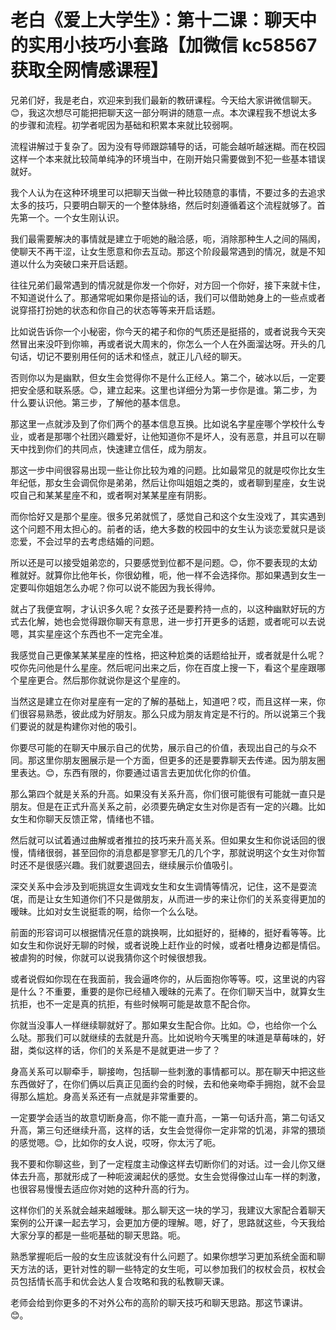 # 老白《爱上大学生》：第十二课：聊天中的实用小技巧小套路【加微信 kc58567 获取全网情感课程】

兄弟们好，我是老白，欢迎来到我们最新的教研课程。今天给大家讲微信聊天。😊，我这次想尽可能把把聊天这一部分啊讲的随意一点。本次课程我不想说太多的步骤和流程。初学者呢因为基础和积累本来就比较弱啊。

流程讲解过于复杂了。因为没有导师跟踪辅导的话，可能会越听越迷糊。而在校园这样一个本来就比较简单纯净的环境当中，在刚开始只需要做到不犯一些基本错误就好。

我个人认为在这种环境里可以把聊天当做一种比较随意的事情，不要过多的去追求太多的技巧，只要明白聊天的一个整体脉络，然后时刻遵循着这个流程就够了。首先第一个。一个女生刚认识。

我们最需要解决的事情就是建立于呃她的融洽感，呃，消除那种生人之间的隔阂，使聊天不再干涩，让女生愿意和你去互动。那这个阶段最常遇到的情况，就是不知道以什么为突破口来开启话题。

往往兄弟们最常遇到的情况就是你发一个你好，对方回一个你好，接下来就卡住，不知道说什么了。那通常呢如果你是搭讪的话，我们可以借助她身上的一些点或者说穿搭打扮她的状态和你自己的状态等等来开启话题。

比如说告诉你一个小秘密，你今天的裙子和你的气质还是挺搭的，或者说我今天突然冒出来没吓到你嘛，再或者说大周末的，你怎么一个人在外面溜达呀。开头的几句话，切记不要别用任何的话术和怪点，就正儿八经的聊天。

否则你以为是幽默，但女生会觉得你不是什么正经人。第二个，破冰以后，一定要把安全感和联系感。😊，建立起来。这里也详细分为第一步你是谁。第二步，为什么要认识他。第三步，了解他的基本信息。

那这里一点就涉及到了你们两个的基本信息互换。比如说名字星座哪个学校什么专业，或者是那哪个社团兴趣爱好，让他知道你不是坏人，没有恶意，并且可以在聊天中找到你们的共同点，快速建立信任，成为朋友。

那这一步中间很容易出现一些让你比较为难的问题。比如最常见的就是哎你比女生年纪低，那女生会调侃你是弟弟，然后让你叫姐姐之类的，或者聊到星座，女生说哎自己和某某星座不和，或者啊对某某星座有阴影。

而你恰好又是那个星座。很多兄弟就慌了，感觉自己和这个女生没戏了，其实遇到这个问题不用太担心的。前者的话，绝大多数的校园中的女生认为谈恋爱就只是谈恋爱，不会过早的去考虑结婚的问题。

所以还是可以接受姐弟恋的，只要感觉到位都不是问题。😊，你不要表现的太幼稚就好。就算你比他年长，你很幼稚，呃，他一样不会选择你。那如果遇到女生一定要叫你姐姐怎么办呢？你可以说不能因为我长得帅。

就占了我便宜啊，才认识多久呢？女孩子还是要矜持一点的，以这种幽默好玩的方式去化解，她也会觉得跟你聊天有意思，进一步打开更多的话题，或者呢可以去说嗯，其实星座这个东西也不一定完全准。

我感觉自己更像某某某星座的性格，把这种尬类的话题给扯开，或者就是什么呢？哎你先问他是什么星座。然后呢问出来之后，你在百度上搜一下，看这个星座跟哪个星座更合。然后那你就说你是这个星座的。

当然这是建立在你对星座有一定的了解的基础上，知道吧？哎，而且这样一来，你们很容易熟悉，彼此成为好朋友。那么只成为朋友肯定是不行的。所以说第三个我们要说的就是构建你对他的吸引。

你要尽可能的在聊天中展示自己的优势，展示自己的价值，表现出自己的与众不同。那这里你朋友圈展示是一个方面，但更多的还是要靠聊天去传递。因为朋友圈里表达。😊，东西有限的，你要通过语言去更加优化你的价值。

那么第四个就是关系的升高。如果没有关系升高，你们很可能很有可能就一直只是朋友。但是在正式升高关系之前，必须要先确定女生对你是否有一定的兴趣。比如女生和你聊天反馈正常，情绪也不错。

然后就可以试着通过曲解或者推拉的技巧来升高关系。但如果女生和你说话回的很慢，情绪很弱，甚至回你的消息都是寥寥无几的几个字，那就说明这个女生对你暂时还不是很感兴趣。我们就要退回去，继续展示价值吸引。

深交关系中会涉及到呃挑逗女生调戏女生和女生调情等情况，记住，这不是耍流氓，而是让女生知道你们不只是做朋友，从而进一步的来让你们的关系变得更加的暧昧。比如对女生说挺乖的啊，给你一个么么哒。

前面的形容词可以根据情况任意的跳换啊，比如挺好的，挺棒的，挺好看等等。比如女生和你说好无聊的时候，或者说晚上赶作业的时候，或者吐槽身边都是情侣。被虐狗的时候，你就可以说我猜你这个时候很想我。

或者说假如你现在在我面前，我会逼咚你的，从后面抱你等等。哎，这里说的内容是什么？不重要，重要的是你已经植入暧昧的元素了。在你们聊天当中，就算女生抗拒，也不一定是真的抗拒，有些时候啊可能是故意不配合你。

你就当没事人一样继续聊就好了。那如果女生配合你。比如。😊，也给你一个么么哒。那我们可以就继续的去就是升高。比如说哟今天嘴里的味道是草莓味的，好甜，类似这样的话，你们的关系是不是就更进一步了？

身高关系可以聊牵手，聊接吻，包括聊一些刺激的事情都可以。那在聊天中把这些东西做好了，在你们俩以后真正见面约会的时候，去和他亲吻牵手拥抱，就不会显得那么尴尬。身高关系还有一点就是非常重要的。

一定要学会适当的故意切断身高，你不能一直升高，一第一句话升高，第二句话又升高，第三句还继续升高，这样的话，女生会觉得你一定非常的饥渴，非常的猥琐的感觉嗯。😊，比如你的女人说，哎呀，你太污了呃。

我不要和你聊这些，到了一定程度主动像这样去切断你们的对话。过一会儿你又继体去升高，那就形成了一种呃波澜起伏的感觉。女生会觉得像过山车一样的刺激，也很容易慢慢去适应你对她的这种升高的行为。

这样你们的关系就会越来越暧昧。那么聊天这一块的学习，我建议大家配合着聊天案例的公开课一起去学习，会更加方便的理解。嗯，好了，思路就这些，今天我给大家分享的都是一些呃基础的聊天思路。呃。

熟悉掌握呃后一般的女生应该就没有什么问题了。如果你想学习更加系统全面和聊天方法的话，更针对性的聊一些特定的女生呃，可以参加我们的权杖会员，权杖会员包括情长高手和优会达人复合攻略和我的私教聊天课。

老师会给到你更多的不对外公布的高阶的聊天技巧和聊天思路。那这节课讲。😊。